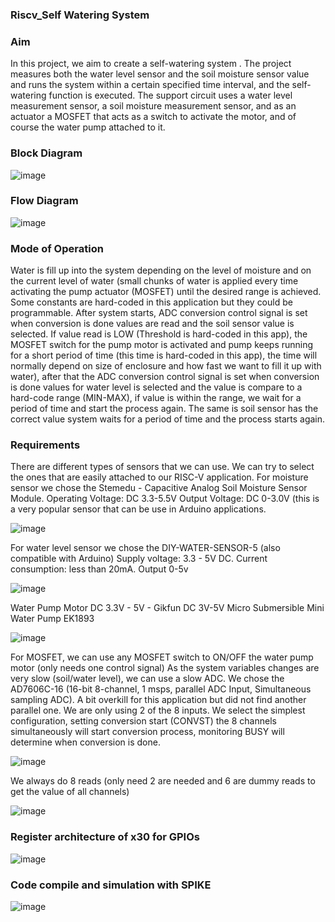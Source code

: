 ### Riscv_Self Watering System

### Aim
In this project, we aim to create a self-watering system . The project measures both the water level sensor and the soil moisture sensor value and runs the system within a certain specified time interval, and the self-watering function is executed. The support circuit uses a water level measurement sensor, a soil moisture measurement sensor, and as an actuator a MOSFET that acts as a switch to activate the motor, and of course the water pump attached to it. 

### Block Diagram

![image](https://github.com/joses-bot/jose_vdiasat_workshop/assets/83429049/c63a7ad4-d126-41f5-82a1-5107f399d9df)


### Flow Diagram

![image](https://github.com/joses-bot/jose_vdiasat_workshop/assets/83429049/74c56cf9-df44-4d82-b893-f6fe540c5900)

### Mode of Operation
Water is fill up into the system depending on the level of moisture and on the current level of water (small chunks of water is applied every time activating the pump actuator (MOSFET) until the desired range is achieved. Some constants are hard-coded in this application but they could be programmable.
After system starts, ADC conversion control signal is set when conversion is done values are read and the soil sensor value is selected. If value read is LOW (Threshold is hard-coded in this app),  the MOSFET switch for the pump motor is activated and pump keeps running for a short period of time (this time is hard-coded in this app), the time will normally depend on size of enclosure and how fast we want to fill it up with water), after that the ADC conversion control signal is set  when conversion is done values for water level is selected and the value is compare to a hard-code range  (MIN-MAX), if value is within the range, we wait for a period of time and start the process again. The same is soil sensor has the correct value system waits for a period of time and the process starts again.

### Requirements

There are different types of sensors that we can use. We can try to select the ones that are easily attached to our RISC-V application. 
For moisture sensor we chose the Stemedu - Capacitive Analog Soil Moisture Sensor Module. Operating Voltage: DC 3.3-5.5V Output Voltage: DC 0-3.0V (this is a very popular sensor that can be use in Arduino applications.

![image](https://github.com/joses-bot/jose_vdiasat_workshop/assets/83429049/f8042204-d710-4e72-9c77-c90486cf70d8)

For water level sensor we chose the ‎DIY-WATER-SENSOR-5 (also compatible with Arduino)
Supply voltage: 3.3 - 5V DC. Current consumption: less than 20mA. Output 0-5v

![image](https://github.com/joses-bot/jose_vdiasat_workshop/assets/83429049/6b1fcd66-9e27-465e-b095-832b80965d83)

Water Pump Motor DC 3.3V - 5V  - Gikfun DC 3V-5V Micro Submersible Mini Water Pump EK1893

![image](https://github.com/joses-bot/jose_vdiasat_workshop/assets/83429049/e52ace2b-9f9b-416d-8999-80f7dea14c70)

For MOSFET, we can use any MOSFET switch to ON/OFF the water pump motor (only needs one control signal)
As the system variables changes are very slow (soil/water level), we can use a slow ADC.  We chose the AD7606C-16 (16-bit 8-channel, 1 msps, parallel ADC Input, Simultaneous sampling ADC).  A bit overkill for this application but did not find another parallel one. We are only using 2 of the 8 inputs. We select the simplest configuration,  setting conversion start (CONVST) the 8 channels simultaneously will start conversion process, monitoring BUSY will determine when conversion is done. 

![image](https://github.com/joses-bot/jose_vdiasat_workshop/assets/83429049/658f698d-0c87-40be-a07d-c7c2d95361b3)


We always do 8 reads (only need 2 are needed and 6 are dummy reads to get the value of all channels)

![image](https://github.com/joses-bot/jose_vdiasat_workshop/assets/83429049/c95d5cc3-3b2d-45af-8d43-e59ed4d5e897)

### Register architecture of x30 for GPIOs
![image](https://github.com/joses-bot/vsdiat_workshop/assets/83429049/698df51a-73f1-4703-bdf3-64259dd74d4c)



### Code compile and simulation with SPIKE

![image](https://github.com/joses-bot/vsdiat_workshop/assets/83429049/a13e57e3-44b5-4515-a81f-4a4cced075a0)
